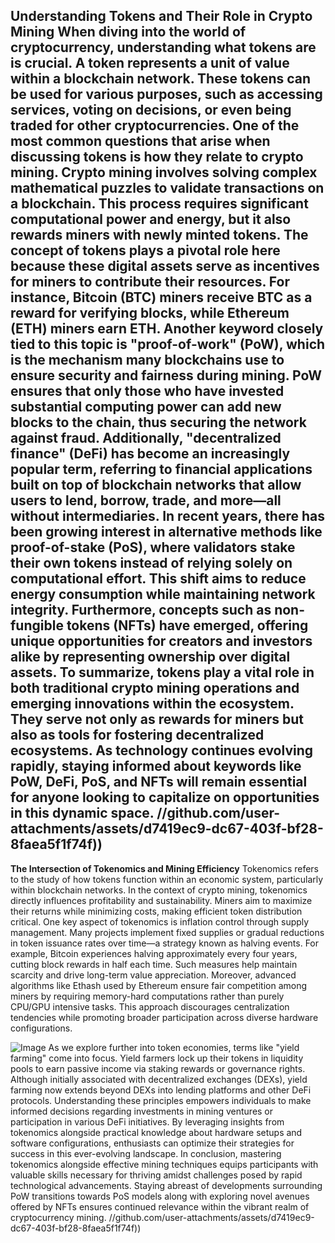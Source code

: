 **Understanding Tokens and Their Role in Crypto Mining**
When diving into the world of cryptocurrency, understanding what tokens are is crucial. A token represents a unit of value within a blockchain network. These tokens can be used for various purposes, such as accessing services, voting on decisions, or even being traded for other cryptocurrencies. One of the most common questions that arise when discussing tokens is how they relate to crypto mining.
Crypto mining involves solving complex mathematical puzzles to validate transactions on a blockchain. This process requires significant computational power and energy, but it also rewards miners with newly minted tokens. The concept of tokens plays a pivotal role here because these digital assets serve as incentives for miners to contribute their resources. For instance, Bitcoin (BTC) miners receive BTC as a reward for verifying blocks, while Ethereum (ETH) miners earn ETH.
Another keyword closely tied to this topic is "proof-of-work" (PoW), which is the mechanism many blockchains use to ensure security and fairness during mining. PoW ensures that only those who have invested substantial computing power can add new blocks to the chain, thus securing the network against fraud. Additionally, "decentralized finance" (DeFi) has become an increasingly popular term, referring to financial applications built on top of blockchain networks that allow users to lend, borrow, trade, and more—all without intermediaries.
In recent years, there has been growing interest in alternative methods like proof-of-stake (PoS), where validators stake their own tokens instead of relying solely on computational effort. This shift aims to reduce energy consumption while maintaining network integrity. Furthermore, concepts such as non-fungible tokens (NFTs) have emerged, offering unique opportunities for creators and investors alike by representing ownership over digital assets.
To summarize, tokens play a vital role in both traditional crypto mining operations and emerging innovations within the ecosystem. They serve not only as rewards for miners but also as tools for fostering decentralized ecosystems. As technology continues evolving rapidly, staying informed about keywords like PoW, DeFi, PoS, and NFTs will remain essential for anyone looking to capitalize on opportunities in this dynamic space. 
 //github.com/user-attachments/assets/d7419ec9-dc67-403f-bf28-8faea5f1f74f))
---
**The Intersection of Tokenomics and Mining Efficiency**
Tokenomics refers to the study of how tokens function within an economic system, particularly within blockchain networks. In the context of crypto mining, tokenomics directly influences profitability and sustainability. Miners aim to maximize their returns while minimizing costs, making efficient token distribution critical.
One key aspect of tokenomics is inflation control through supply management. Many projects implement fixed supplies or gradual reductions in token issuance rates over time—a strategy known as halving events. For example, Bitcoin experiences halving approximately every four years, cutting block rewards in half each time. Such measures help maintain scarcity and drive long-term value appreciation.
Moreover, advanced algorithms like Ethash used by Ethereum ensure fair competition among miners by requiring memory-hard computations rather than purely CPU/GPU intensive tasks. This approach discourages centralization tendencies while promoting broader participation across diverse hardware configurations.

![Image](https://github.com/user-attachments/assets/d7419ec9-dc67-403f-bf28-8faea5f1f74f)
As we explore further into token economies, terms like "yield farming" come into focus. Yield farmers lock up their tokens in liquidity pools to earn passive income via staking rewards or governance rights. Although initially associated with decentralized exchanges (DEXs), yield farming now extends beyond DEXs into lending platforms and other DeFi protocols.
Understanding these principles empowers individuals to make informed decisions regarding investments in mining ventures or participation in various DeFi initiatives. By leveraging insights from tokenomics alongside practical knowledge about hardware setups and software configurations, enthusiasts can optimize their strategies for success in this ever-evolving landscape.
In conclusion, mastering tokenomics alongside effective mining techniques equips participants with valuable skills necessary for thriving amidst challenges posed by rapid technological advancements. Staying abreast of developments surrounding PoW transitions towards PoS models along with exploring novel avenues offered by NFTs ensures continued relevance within the vibrant realm of cryptocurrency mining.
 //github.com/user-attachments/assets/d7419ec9-dc67-403f-bf28-8faea5f1f74f))

